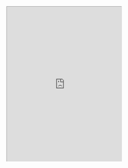 
<div style=" width: 100%;  height:680px;transform: scale(0.6); margin-top:-160px;;overflow: hidden; "><iframe src="https://widget.pkmer.cn/free/Space?user=a2e5899e-975e-4457-afd4-ec3ff7dcbc90&" allow="fullscreen" style=" height: 100%; width: 100%;"></iframe></div>

